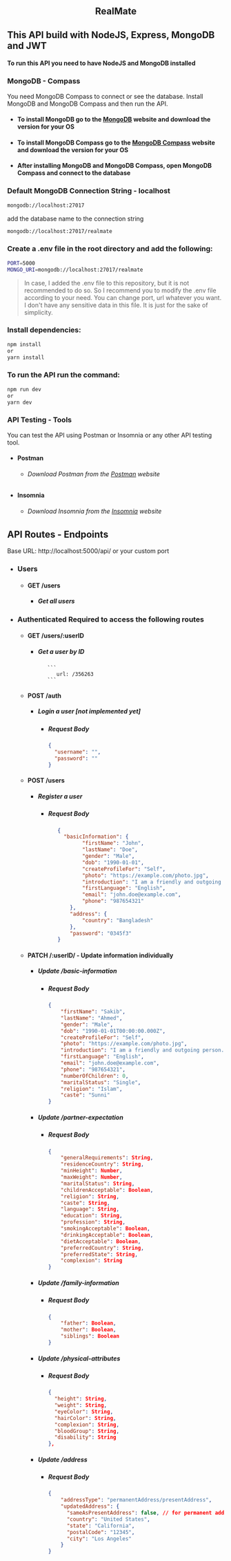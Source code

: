 ## <p align="center">RealMate</p>

## This API build with NodeJS, Express, MongoDB and JWT

#### To run this API you need to have NodeJS and MongoDB installed

### MongoDB - Compass
You need MongoDB Compass to connect or see the database. Install MongoDB and MongoDB Compass and then run the API.

- #### To install MongoDB go to the [MongoDB](https://www.mongodb.com/try/download/community) website and download the version for your OS
- #### To install MongoDB Compass go to the [MongoDB Compass](https://www.mongodb.com/products/compass) website and download the version for your OS
- #### After installing MongoDB and MongoDB Compass, open MongoDB Compass and connect to the database

### Default MongoDB Connection String - localhost

```bash
mongodb://localhost:27017
```

add the database name to the connection string

```bash
mongodb://localhost:27017/realmate
```

### Create a .env file in the root directory and add the following:

```bash
PORT=5000
MONGO_URI=mongodb://localhost:27017/realmate
```
> In case, I added the .env file to this repository, but it is not recommended to do so. So I recommend you to modify the .env file according to your need. You can change port, url whatever you want. I don't have any sensitive data in this file. It is just for the sake of simplicity.


### Install dependencies:

```bash
npm install 
or
yarn install
```

### To run the API run the command:

```bash
npm run dev
or
yarn dev
```

### API Testing - Tools
You can test the API using Postman or Insomnia or any other API testing tool.

- #### Postman

  - ###### Download Postman from the [Postman](https://www.postman.com/downloads/) website

- #### Insomnia
    
  - ###### Download Insomnia from the [Insomnia](https://insomnia.rest/download/) website
    


## API Routes - Endpoints

Base URL: http://localhost:5000/api/ or your custom port

- ### Users

  - #### GET /users

    - ##### Get all users


- ### Authenticated Required to access the following routes
    
  - #### GET /users/:userID
    
    - ##### Get a user by ID

             ```
                url: /356263
             ```

  - #### POST /auth
    
    - ##### Login a user [not implemented yet]
        - ##### Request Body

             ```json
             {
               "username": "",
               "password": ""
             }
             ```

    
  - #### POST  /users
    
    - ##### Register a user
        - ##### Request Body

             ```json
                {
                  "basicInformation": {
                        "firstName": "John",
                        "lastName": "Doe",
                        "gender": "Male",
                        "dob": "1990-01-01",
                        "createProfileFor": "Self",
                        "photo": "https://example.com/photo.jpg",
                        "introduction": "I am a friendly and outgoing person.",
                        "firstLanguage": "English",
                        "email": "john.doe@example.com",
                        "phone": "987654321"
                    },
                    "address": {
                        "country": "Bangladesh"
                    },
                	"password": "0345f3"
                }

             ```

  - #### PATCH /:userID/ - Update information individually
    
    - ##### Update /basic-information
        - ##### Request Body

            ```json
            {
                "firstName": "Sakib",
                "lastName": "Ahmed",
                "gender": "Male",
                "dob": "1990-01-01T00:00:00.000Z",
                "createProfileFor": "Self",
                "photo": "https://example.com/photo.jpg",
                "introduction": "I am a friendly and outgoing person.",
                "firstLanguage": "English",
                "email": "john.doe@example.com",
                "phone": "987654321",
                "numberOfChildren": 0,
                "maritalStatus": "Single",
                "religion": "Islam",
                "caste": "Sunni"
            }
            ```

    - ##### Update /partner-expectation
        - ##### Request Body

            ```json
            {
                "generalRequirements": String,
                "residenceCountry": String,
                "minHeight": Number,
                "maxWeight": Number,
                "maritalStatus": String,
                "childrenAcceptable": Boolean,
                "religion": String,
                "caste": String,
                "language": String,
                "education": String,
                "profession": String,
                "smokingAcceptable": Boolean,
                "drinkingAcceptable": Boolean,
                "dietAcceptable": Boolean,
                "preferredCountry": String,
                "preferredState": String,
                "complexion": String
            }
            ```

    - ##### Update /family-information
        - ##### Request Body
            
            ```json
            {
                "father": Boolean,
                "mother": Boolean,
                "siblings": Boolean
            }
            ```

    - ##### Update /physical-attributes
        - ##### Request Body
            
            ```json
            {
              "height": String,
              "weight": String,
              "eyeColor": String,
              "hairColor": String,
              "complexion": String,
              "bloodGroup": String,
              "disability": String
            },
            ```

    - ##### Update /address
        - ##### Request Body

            ```json
            {
                "addressType": "permanentAddress/presentAddress",
                "updatedAddress": {
                  "sameAsPresentAddress": false, // for permanent address only
                  "country": "United States",
                  "state": "California",
                  "postalCode": "12345",
                  "city": "Los Angeles"
                }
            }
            ```

